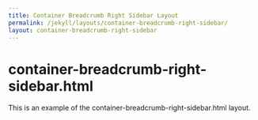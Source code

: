 ```yaml
---
title: Container Breadcrumb Right Sidebar Layout
permalink: /jekyll/layouts/container-breadcrumb-right-sidebar/
layout: container-breadcrumb-right-sidebar
---
```

# container-breadcrumb-right-sidebar.html 
This is an example of the container-breadcrumb-right-sidebar.html layout.